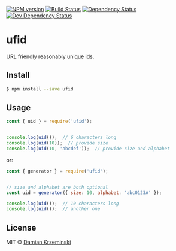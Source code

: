 [![NPM version][npm-image]][npm-url]
[![Build Status][travis-image]][travis-url]
[![Dependency Status][deps-image]][deps-url]
[![Dev Dependency Status][deps-dev-image]][deps-dev-url]

# ufid

URL friendly reasonably unique ids.

## Install

```sh
$ npm install --save ufid
```

## Usage

```js
const { uid } = require('ufid');


console.log(uid());  // 6 characters long
console.log(uid(10));  // provide size
console.log(uid(10, 'abcdef'));  // provide size and alphabet

```

or:

```js
const { generator } = require('ufid');


// size and alphabet are both optional
const uid = generator({ size: 10, alphabet: 'abc0123A' });

console.log(uid());  // 10 characters long
console.log(uid());  // another one

```


## License

MIT © [Damian Krzeminski](https://pirxpilot.me)

[npm-image]: https://img.shields.io/npm/v/ufid.svg
[npm-url]: https://npmjs.org/package/ufid

[travis-url]: https://travis-ci.org/pirxpilot/ufid
[travis-image]: https://img.shields.io/travis/pirxpilot/ufid.svg

[deps-image]: https://img.shields.io/david/pirxpilot/ufid.svg
[deps-url]: https://david-dm.org/pirxpilot/ufid

[deps-dev-image]: https://img.shields.io/david/dev/pirxpilot/ufid.svg
[deps-dev-url]: https://david-dm.org/pirxpilot/ufid?type=dev
